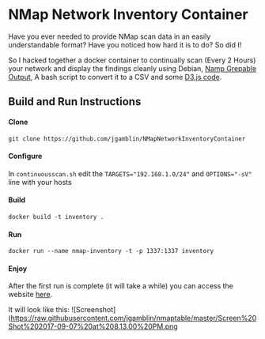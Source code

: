 # NMap Network Inventory Container

Have you ever needed to provide NMap scan data in an easily understandable format? Have you noticed how hard it is to do?  So did I!

So I hacked together a docker container to continually scan (Every 2 Hours) your network and display the findings cleanly using Debian, [Namp Grepable Output](https://nmap.org/book/output-formats-grepable-output.html), A bash script to convert it to a CSV and some [D3.js code](https://d3js.org/).

## Build and Run Instructions

#### Clone
`git clone https://github.com/jgamblin/NMapNetworkInventoryContainer`

#### Configure
In `continuousscan.sh` edit  the `TARGETS="192.168.1.0/24"` and `OPTIONS="-sV"` line with your hosts

#### Build  
`docker build -t inventory .`

#### Run
`docker run --name nmap-inventory -t -p 1337:1337 inventory`

#### Enjoy
After the first run is complete (it will take a while) you can access the website [here](http://127.0.0.1:1337).

It will look like this:
![Screenshot](https://raw.githubusercontent.com/jgamblin/nmaptable/master/Screen%20Shot%202017-09-07%20at%208.13.00%20PM.png
